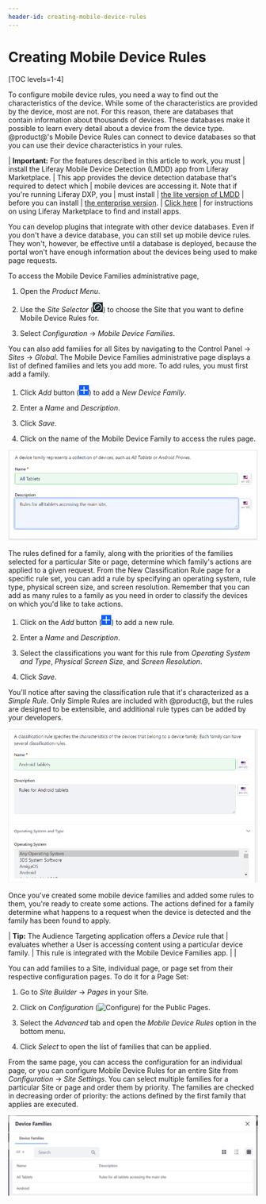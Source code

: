 ```yaml
---
header-id: creating-mobile-device-rules
---
```


# Creating Mobile Device Rules

[TOC levels=1-4]

To configure mobile device rules, you need a way to find out the characteristics
of the device. While some of the characteristics are provided by the device,
most are not. For this reason, there are databases that contain information
about thousands of devices. These databases make it possible to learn every
detail about a device from the device type. @product@'s Mobile Device Rules can
connect to device databases so that you can use their device characteristics in
your rules. 

| **Important:** For the features described in this article to work, you must
| install the Liferay Mobile Device Detection (LMDD) app from Liferay Marketplace.
| This app provides the device detection database that's required to detect which
| mobile devices are accessing it. Note that if you're running Liferay DXP, you
| must install
| [the lite version of LMDD](https://web.liferay.com/marketplace/-/mp/application/92831494)
| before you can install
| [the enterprise version](https://web.liferay.com/marketplace/-/mp/application/35419014).
| [Click here](/docs/7-1/user/-/knowledge_base/u/using-the-liferay-marketplace)
| for instructions on using Liferay Marketplace to find and install apps.

You can develop plugins that integrate with other device databases. Even if you
don't have a device database, you can still set up mobile device rules. They
won't, however, be effective until a database is deployed, because the portal
won't have enough information about the devices being used to make page
requests.
<!-- Uncomment when the referenced article is published. Jim
To learn how to tap into @product@'s Device API, see the 
Using the Device Recognition API(/develop/tutorials/-/knowledge_base/7-1/using-the-device-recognition-api)
tutorial.
-->

To access the Mobile Device Families administrative page,

1.  Open the *Product Menu*.

2.  Use the *Site Selector* (![Site Selector](../../../../../../images/icon-compass.png)) to choose the Site that you
    want to define Mobile Device Rules for.
 
3.  Select *Configuration* &rarr; *Mobile Device Families*.

You can also add families for all Sites by navigating to the Control Panel
&rarr; *Sites* &rarr; *Global*. The Mobile Device Families administrative page
displays a list of defined families and lets you add more. To add rules, you
must first add a family.

1.  Click *Add* button (![Add Family](../../../../../../images/icon-add.png)) to 
    add a *New Device Family*.

2.  Enter a *Name* and *Description*.

3.  Click *Save*.

4.  Click on the name of the Mobile Device Family to access the rules page.

![Figure 1: Create a Mobile Device Family so you can create rules.](../../../../../../images/mobile-device-families.png)

The rules defined for a family, along with the priorities of the families
selected for a particular Site or page, determine which family's actions are
applied to a given request. From the New Classification Rule page for a
specific rule set, you can add a rule by specifying an operating system, rule
type, physical screen size, and screen resolution. Remember that you can add as
many rules to a family as you need in order to classify the devices on which
you'd like to take actions.

1.  Click on the *Add* button (![Add Classification Rule](../../../../../../images/icon-add.png)) to add a new rule.

2.  Enter a *Name* and *Description*.

3.  Select the classifications you want for this rule from *Operating System and
    Type*, *Physical Screen Size*, and *Screen Resolution*.

4.  Click *Save*.

You'll notice after saving the classification rule that it's characterized as a 
*Simple Rule*. Only Simple Rules are included with @product@, but the rules 
are designed to be extensible, and additional rule types can be added by your 
developers.

![Figure 2: Select the operating system and device type for your rule.](../../../../../../images/mobile-device-editing-rule.png)

Once you've created some mobile device families and added some rules to them,
you're ready to create some actions. The actions defined for a family determine
what happens to a request when the device is detected and the family has been
found to apply.

| **Tip:** The Audience Targeting application offers a *Device* rule that
| evaluates whether a User is accessing content using a particular device family.
| This rule is integrated with the Mobile Device Families app.
| 
| <!-- Add link once available (LRDOCS-4644)
| Visit the
| [Liferay Audience Targeting Rules](discover/portal/-/knowledge_base/7-1/liferay-audience-targeting-rules#device)
| section for more details.
| -->

You can add families to a Site, individual page, or page set from their
respective configuration pages. To do it for a Page Set:

1.  Go to *Site Builder* &rarr; *Pages* in your Site.

2.  Click on *Configuration* 
    (![Configure](../../../../../../images/icon-page-gear.png)) for the Public 
    Pages.
 
3.  Select the *Advanced* tab and open the *Mobile Device Rules* option in the
    bottom menu.

4.  Click *Select* to open the list of families that can be applied.

From the same page, you can access the configuration for an individual page, or
you can configure Mobile Device Rules for an entire Site from *Configuration*
&rarr; *Site Settings*. You can select multiple families for a particular Site
or page and order them by priority. The families are checked in decreasing order
of priority: the actions defined by the first family that applies are executed.

![Figure 3: You can select a mobile device family to apply for a Site or page.](../../../../../../images/mobile-device-selection.png)
